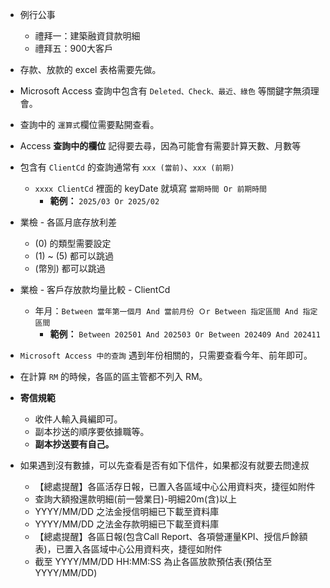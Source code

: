 - 例行公事
    - 禮拜一：建築融資貸款明細
    - 禮拜五：900大客戶

- 存款、放款的 excel 表格需要先做。

- Microsoft Access 查詢中包含有 `Deleted、Check、最近、綠色` 等關鍵字無須理會。

- 查詢中的 `運算式`欄位需要點開查看。

- Access **查詢中的欄位** 記得要去尋，因為可能會有需要計算天數、月數等

- 包含有 `ClientCd` 的查詢通常有 `xxx (當前)`、`xxx (前期)` 
    - `xxxx ClientCd` 裡面的 keyDate 就填寫 `當期時間 Or 前期時間`
        - **範例：** `2025/03 Or 2025/02`

- 業檢 - 各區月底存放利差
    - (0) 的類型需要設定
    - (1) ~ (5) 都可以跳過
    - (幣別) 都可以跳過

- 業檢 - 客戶存放款均量比較 - ClientCd
    - 年月：`Between 當年第一個月 And 當前月份 Ｏr Between 指定區間 And 指定區間`
        - **範例：** `Between 202501 And 202503 Or Between 202409 And 202411` 

- `Microsoft Access 中的查詢` 遇到年份相關的，只需要查看今年、前年即可。

- 在計算 `RM` 的時候，各區的區主管都不列入 RM。

- **寄信規範**
    - 收件人輸入員編即可。
    - 副本抄送的順序要依據職等。
    - **副本抄送要有自己。**

- 如果遇到沒有數據，可以先查看是否有如下信件，如果都沒有就要去問達叔
    - 【總處提醒】各區活存日報，已置入各區域中心公用資料夾，捷徑如附件
    - 查詢大額撥還款明細(前一營業日)-明細20m(含)以上
    - YYYY/MM/DD 之法金授信明細已下載至資料庫
    - YYYY/MM/DD 之法金存款明細已下載至資料庫
    - 【總處提醒】各區日報(包含Call Report、各項營運量KPI、授信戶餘額表)，已置入各區域中心公用資料夾，捷徑如附件
    - 截至 YYYY/MM/DD HH:MM:SS 為止各區放款預估表(預估至YYYY/MM/DD)